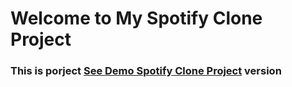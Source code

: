 # Welcome to My Spotify Clone Project

<h3> This is porject <a href="https://spotify-clone-beknur.netlify.app/">See Demo Spotify Clone Project</a> version </h3>
